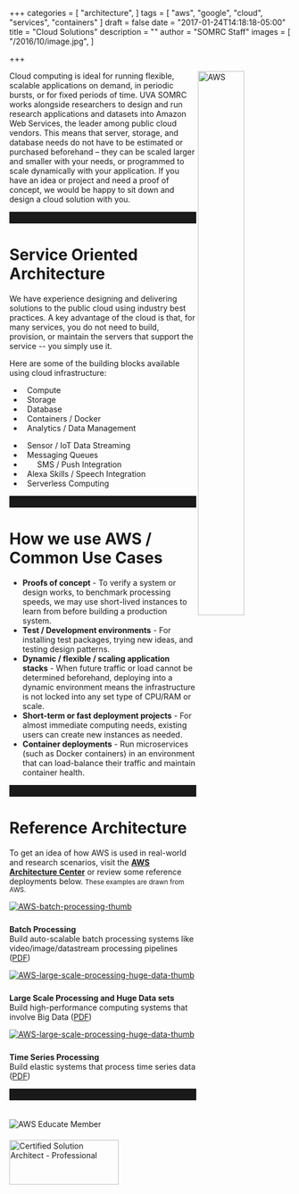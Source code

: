+++
categories = [
  "architecture",
]
tags = [
  "aws",
  "google",
  "cloud",
  "services",
  "containers"
]
draft = false
date = "2017-01-24T14:18:18-05:00"
title = "Cloud Solutions"
description = ""
author = "SOMRC Staff"
images = [
  "/2016/10/image.jpg",
]

+++

<img src="https://somrc.virginia.edu/images/aws-logo-344x150.png" alt="AWS" align=right style="height:50%;width:50%;max-width:33%;" />
<p class=lead>Cloud computing is ideal for running flexible, scalable applications on demand, in periodic bursts, or for fixed periods of time. UVA SOMRC works alongside researchers to design and run research applications and datasets into Amazon Web Services, the leader among public cloud vendors. This means that server, storage, and database needs do not have to be estimated or purchased beforehand – they can be scaled larger and smaller with your needs, or programmed to scale dynamically with your application. If you have an idea or project and need a proof of concept, we would be happy to sit down and design a cloud solution with you.</p>

<hr size=1 style="padding-bottom:20px;" />

# Service Oriented Architecture

We have experience designing and delivering solutions to the public cloud using industry best practices. A key advantage of the cloud is that, for many services, you do not need to build, provision, or maintain the servers that support the service -- you simply use it.

Here are some of the building blocks available using cloud infrastructure:

<div class="row">
  <div class="col-sm">
  <ul class="list-group">
    <li class="list-group-item"><i class="fa fa-2x fa-microchip" aria-hidden="true" style="padding-right:8px;"></i> Compute</li>
    <li class="list-group-item"><i class="fa fa-2x fa-hdd-o" aria-hidden="true" style="padding-right:8px;"></i> Storage</li>
    <li class="list-group-item"><i class="fa fa-2x fa-database" aria-hidden="true" style="padding-right:8px;"></i> Database</li>
    <li class="list-group-item"><i class="fa fa-2x fa-cube" aria-hidden="true" style="padding-right:8px;"></i> Containers / Docker</li>
    <li class="list-group-item"><i class="fa fa-2x fa-pie-chart" aria-hidden="true" style="padding-right:8px;"></i> Analytics / Data Management</li>
  </ul>
  </div>
  <div class="col-sm">
  <ul class="list-group">
    <li class="list-group-item"><i class="fa fa-2x fa-spin fa-cog" aria-hidden="true" style=""></i> &nbsp; Sensor / IoT Data Streaming</li>
    <li class="list-group-item"><i class="fa fa-2x fa-list-ul" aria-hidden="true" style="padding-right:8px;"></i> Messaging Queues</li>
    <li class="list-group-item"><i class="fa fa-2x fa-mobile" aria-hidden="true" style="padding-left:8px;padding-right:18px;"></i> SMS / Push Integration</li>
    <li class="list-group-item"><i class="fa fa-2x fa-amazon" aria-hidden="true" style="padding-right:8px;"></i> Alexa Skills / Speech Integration</li>
    <li class="list-group-item"><i class="fa fa-2x fa-code" aria-hidden="true" style="padding-right:8px;"></i> Serverless Computing</li>
  </ul>
  </div>
</div>

<hr size=1 style="padding-bottom:20px;" />

# How we use AWS / Common Use Cases

* **Proofs of concept** - To verify a system or design works, to benchmark processing speeds, we may use short-lived instances to learn from before building a production system.
* **Test / Development environments** - For installing test packages, trying new ideas, and testing design patterns.
* **Dynamic / flexible / scaling application stacks** - When future traffic or load cannot be determined beforehand, deploying into a dynamic environment means the infrastructure is not locked into any set type of CPU/RAM or scale.
* **Short-term or fast deployment projects** - For almost immediate computing needs, existing users can create new instances as needed.
* **Container deployments** - Run microservices (such as Docker containers) in an environment that can load-balance their traffic and maintain container health.

<hr size=1 style="padding-bottom:20px;" />

# Reference Architecture

To get an idea of how AWS is used in real-world and research scenarios, visit the <a style="font-weight:bold;" href="https://aws.amazon.com/architecture/" target="_new">AWS Architecture Center</a> or review some reference deployments below.
<small id="emailHelp" class="form-text text-muted">These examples are drawn from AWS.</small>

<div class="row">
  <div class="aws-comp section col-sm"> 
    <a href="http://media.amazonwebservices.com/architecturecenter/AWS_ac_ra_batch_03.pdf"> 
    <div class="image-border image-shadow "> 
      <div class="image parbase"> 
        <img alt="AWS-batch-processing-thumb" title="AWS-batch-processing-thumb" src="//d0.awsstatic.com/architecture-diagrams/ArchitectureDiagrams/AWS-batch-processing-thumb.png" /> 
      </div> 
    </div></a> 
    <div style="padding-top:10px;"> 
     <p><b>Batch Processing</b><br /> Build auto-scalable batch processing systems like video/image/datastream processing pipelines (<a adhocenable="false" href="http://media.amazonwebservices.com/architecturecenter/AWS_ac_ra_batch_03.pdf">PDF</a>)<br /> </p> 
    </div> 
  </div> 
  <div class="aws-comp section col-sm"> 
    <a href="http://media.amazonwebservices.com/architecturecenter/AWS_ac_ra_largescale_05.pdf"> 
    <div class="image-border image-shadow "> 
      <div class="image parbase"> 
        <img alt="AWS-large-scale-processing-huge-data-thumb" title="AWS-large-scale-processing-huge-data-thumb" src="//d0.awsstatic.com/architecture-diagrams/ArchitectureDiagrams/AWS-large-scale-processing-huge-data-thumb.png" /> 
      </div> 
    </div></a> 
    <div style="padding-top:10px;"> 
      <p><b>Large Scale Processing and Huge Data sets</b><br /> Build high-performance computing systems that involve Big Data (<a adhocenable="false" href="http://media.amazonwebservices.com/architecturecenter/AWS_ac_ra_largescale_05.pdf">PDF</a>) <br /> </p> 
    </div> 
  </div> 
  <div class="aws-comp section col-sm">
    <a href="http://media.amazonwebservices.com/architecturecenter/AWS_ac_ra_timeseriesprocessing_16.pdf">
    <div class="image-border image-shadow ">
      <div class="image parbase">
        <img alt="AWS-large-scale-processing-huge-data-thumb" title="AWS-large-scale-processing-huge-data-thumb" src="//d0.awsstatic.com/architecture-diagrams/ArchitectureDiagrams/AWS-Time-Series.png" />
      </div>
    </div></a>
    <div style="padding-top:10px;">
      <p><b>Time Series Processing</b><br /> Build elastic systems that process time series data (<a adhocenable="false" href="http://media.amazonwebservices.com/architecturecenter/AWS_ac_ra_timeseriesprocessing_16.pdf">PDF</a>)
    </div>
  </div>
</div>

<hr size=1 style="padding-bottom:20px;" />

<div class="row">
  <div class="col-sm-4">
    <img src="https://www.awseducate.com/resource/AWSLogo_350" alt="AWS Educate Member" style="padding-top:20px;padding-bottom:20px;" />
  </div>
  <div class="col-sm-8">
    <img src="https://somrc.virginia.edu/images/aws-sa-pro.png" alt="Certified Solution Architect - Professional" style="width:196px;height:80px;" />
  </div>
</div>
